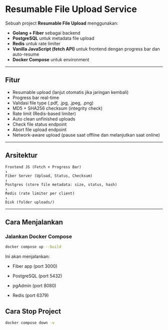 # Resumable File Upload Service

Sebuah project **Resumable File Upload** menggunakan:
- **Golang + Fiber** sebagai backend
- **PostgreSQL** untuk metadata file upload
- **Redis** untuk rate limiter
- **Vanilla JavaScript (fetch API)** untuk frontend dengan progress bar dan auto-resume
- **Docker Compose** untuk environment

---

## Fitur
- Resumable upload (lanjut otomatis jika jaringan kembali)  
- Progress bar real-time  
- Validasi file type (.pdf, .jpg, .jpeg, .png)  
- MD5 + SHA256 checksum (integrity check)  
- Rate limit (Redis-based limiter)  
- Auto clean unfinished uploads  
- Check file status endpoint  
- Abort file upload endpoint  
- Network-aware upload (pause saat offline dan melanjutkan saat online)

---

## Arsitektur
```
Frontend JS (Fetch + Progress Bar)
↓
Fiber Server (Upload, Status, Checksum)
↓
Postgres (store file metadata: size, status, hash)
↓
Redis (rate limiter per client)
↓
Disk (folder uploads/)
```

---

## Cara Menjalankan

### Jalankan Docker Compose
```bash
docker compose up --build
```

Ini akan menjalankan:

- Fiber app (port 3000)

- PostgreSQL (port 5432)

- pgAdmin (port 8080)

- Redis (port 6379)

## Cara Stop Project

```bash
docker compose down -v
```
